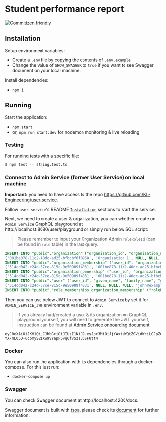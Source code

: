 # Student performance report

[![Commitizen friendly](https://img.shields.io/badge/commitizen-friendly-brightgreen.svg)](http://commitizen.github.io/cz-cli/)

## Installation

Setup environment variables:

- Create a `.env` file by copying the contents of `.env.example`
- Change the value of `SHOW_SWAGGER` to `true` if you want to see Swagger document on your local machine.

Install dependencies:

- `npm i`

## Running

Start the application:

- `npm start`
- or, `npm run start:dev` for nodemon monitoring & live reloading

### Testing

For running tests with a specific file:

```bash
$ npm test -- string.test.ts
```

### Connect to Admin Service (former User Service) on local machine

**Important:** you need to have access to the repo https://github.com/KL-Engineering/user-service.

Follow `user-service`'s README [`Installation`](https://github.com/KL-Engineering/user-service/blob/main/README.md#installation) sections to start the service.

Next, we need to create a user & organization, you can whether create on `Admin Service` GraphQL playground at http://localhost:8080/user/playground or simply run below SQL script:

> Please remember to input your Organization Admin `roleRoleId` (can be found in `role` table) in the last query.

```sql
INSERT INTO "public"."organization" ("organization_id", "organization_name", "address1", "address2", "phone", "shortCode", "status", "deleted_at", "primaryContactUserId", "created_at", "updated_at") VALUES
('001be878-11c2-40dc-ad25-bfbcbf6f0960', 'Organization 1', NULL, NULL, NULL, 'DFXI9JM7UK', 'active', NULL, '514cd042-c24d-57ce-815c-9e50989f4031', '2021-11-17 00:34:21.935', '2021-11-17 00:34:21.935');
INSERT INTO "public"."organization_membership" ("user_id", "organization_id", "status", "join_timestamp", "shortcode", "deleted_at", "userUserId", "organizationOrganizationId", "created_at", "updated_at") VALUES
('514cd042-c24d-57ce-815c-9e50989f4031', '001be878-11c2-40dc-ad25-bfbcbf6f0960', 'active', '2021-05-18 14:53:44.462997', NULL, NULL, '514cd042-c24d-57ce-815c-9e50989f4031', '001be878-11c2-40dc-ad25-bfbcbf6f0960', '2021-11-17 00:34:21.935', '2021-11-17 00:34:21.935');
INSERT INTO "public"."organization_ownership" ("user_id", "organization_id", "status", "deleted_at", "created_at", "updated_at") VALUES
('514cd042-c24d-57ce-815c-9e50989f4031', '001be878-11c2-40dc-ad25-bfbcbf6f0960', 'active', NULL, '2021-11-17 00:34:21.935', '2021-11-17 00:34:21.935');
INSERT INTO "public"."user" ("user_id", "given_name", "family_name", "username", "email", "phone", "date_of_birth", "gender", "avatar", "status", "deleted_at", "primary", "alternate_email", "alternate_phone", "myOrganizationOrganizationId", "created_at", "updated_at") VALUES
('514cd042-c24d-57ce-815c-9e50989f4031', NULL, NULL, NULL, 'john@example.com', NULL, NULL, NULL, NULL, 'active', NULL, 'f', NULL, NULL, '001be878-11c2-40dc-ad25-bfbcbf6f0960', '2021-11-17 00:34:21.935', '2021-11-17 00:34:21.935');
INSERT INTO "public"."role_memberships_organization_membership" ("roleRoleId", "organizationMembershipUserId", "organizationMembershipOrganizationId") SELECT "role_id", '514cd042-c24d-57ce-815c-9e50989f4031', '001be878-11c2-40dc-ad25-bfbcbf6f0960' FROM "public"."role" WHERE "role_name" = 'Organization Admin';
```

Then you can use below JWT to connect to `Admin Service` by set it for `ADMIN_SERVICE_JWT` environment variable in `.env`.

> If you already had/created a user & its organization on GraphQL playground yourself, you will need to generate the JWT yourself, instruction can be found at [Admin Service onboarding document](https://bitbucket.org/calmisland/kidsloop-user-service/src/master/documents/howto/onboarding.md#markdown-header-token-script)

```
eyJ0eXAiOiJKV1QiLCJhbGciOiJIUzI1NiJ9.eyJpc3MiOiJjYWxtaWQtZGVidWciLCJpZCI6IjUxNGNkMDQyLWMyNGQtNTdjZS04MTVjLTllNTA5ODlmNDAzMSIsIm5hbWUiOm51bGwsImVtYWlsIjoiam9obkBleGFtcGxlLmNvbSIsImFkbWluIjp0cnVlfQ.-YX-mL05D-ucomyS2IXw9VYapF5vq6fvSzsJ6SFUtt4
```

### Docker

You can also run the application with its dependencies through a docker-compose. For this just run:

- `docker-compose up`

### Swagger

You can check Swagger document at http://localhost:4200/docs.

Swagger document is built with [tsoa](https://github.com/lukeautry/tsoa), please check its [document](https://tsoa-community.github.io/docs/) for further information.

